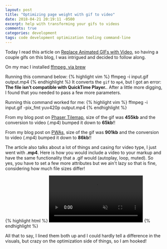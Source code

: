 ```yaml
---
layout: post
title: "Optimizing page weight with gif to video"
date: 2018-04-21 20:19:11 -0500
excerpt: help with transforming your gifs to videos
comments: true
categories: development
tags: code development optimization tooling command-line
---
```

Today I read this article on [Replace Animated GIFs with Video](https://developers.google.com/web/fundamentals/performance/optimizing-content-efficiency/replace-animated-gifs-with-video/), so having a couple gifs on this blog, I was intrigued and decided to follow along.

On my mac I installed [ffmpeg, via brew](https://trac.ffmpeg.org/wiki/CompilationGuide/macOS#ffmpegthroughHomebrew)

Running this command below:
{% highlight vim %}
ffmpeg -i input.gif output.mp4
{% endhighlight %}
It converts the `gif` to `mp4`, but I got an error: **The file isn’t compatible with QuickTime Player.**. After a little more digging, I found that you needed to pass a few more parameters.

Running this command worked for me:
{% highlight vim %}
ffmpeg -i input.gif -pix_fmt yuv420p output.mp4
{% endhighlight %}

From my blog post on [Phaser Tilemap](https://blog.calebnance.com/phaser/tilemap.html), size of the gif was **455kb** and the conversion to video (.mp4) bumped it down to **65kb**!!

From my blog post on [PWAs](https://blog.calebnance.com/progressive-web-app/simple-progressive-web-app-example.html), size of the gif was **901kb** and the conversion to video (.mp4) bumped it down to **86kb**!!

The article also talks about a lot of things and casing for video type, I just went with **.mp4**. Here is how you would include a video to your markup and have the same functionality that a .gif would (autoplay, loop, muted). So yes, you have to set a few more attributes but we ain't lazy so that is fine, considering how much file sizes differ!

{% highlight html %}
<video autoplay loop muted playsinline>
  <source src="/path/to/video/output.mp4" type="video/mp4">
</video>
{% endhighlight %}

All that to say, I lined them both up and I could hardly tell a difference in the visuals, but crazy on the optimization side of things, so I am hooked!
